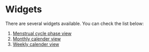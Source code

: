 # Widgets

There are several widgets available. You can check the list below:

1. [Menstrual cycle phase view](menstrual-cycle-phase-view.md)
2. [Monthly calender view](monthly-calender-view.md)
3. [Weekly calender view](weekly-calender-view.md)


